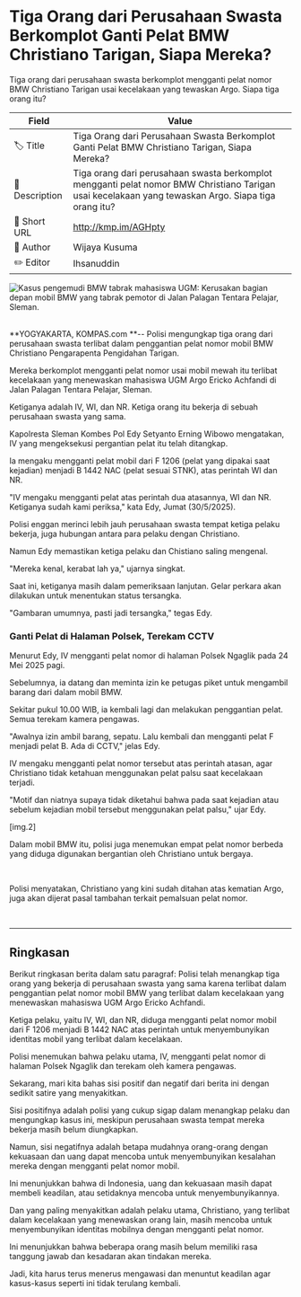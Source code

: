 # Tiga Orang dari Perusahaan Swasta Berkomplot Ganti Pelat BMW Christiano Tarigan, Siapa Mereka?

Tiga orang dari perusahaan swasta berkomplot mengganti pelat nomor BMW Christiano Tarigan usai kecelakaan yang tewaskan Argo. Siapa tiga orang itu?

| Field         | Value                                                       |
|---------------|-------------------------------------------------------------|
| 🏷️ Title       | Tiga Orang dari Perusahaan Swasta Berkomplot Ganti Pelat BMW Christiano Tarigan, Siapa Mereka? |
| 📝 Description | Tiga orang dari perusahaan swasta berkomplot mengganti pelat nomor BMW Christiano Tarigan usai kecelakaan yang tewaskan Argo. Siapa tiga orang itu? |
| 🔗 Short URL   | http://kmp.im/AGHpty |
| 👤 Author      | Wijaya Kusuma |
| ✏️ Editor      | Ihsanuddin |

![Kasus pengemudi BMW tabrak mahasiswa UGM: Kerusakan bagian depan mobil BMW yang tabrak pemotor di Jalan Palagan Tentara Pelajar, Sleman.](https://asset.kompas.com/crops/3KLlOkSYUoQX_GggGS9fQ_4isbw=/171x87:981x627/750x500/data/photo/2025/05/27/68355dd08abc4.jpg)

\
**YOGYAKARTA, KOMPAS.com **-- Polisi mengungkap tiga orang dari perusahaan swasta terlibat dalam penggantian pelat nomor mobil BMW Christiano Pengarapenta Pengidahan Tarigan.

Mereka berkomplot mengganti pelat nomor usai mobil mewah itu terlibat kecelakaan yang menewaskan mahasiswa UGM Argo Ericko Achfandi di Jalan Palagan Tentara Pelajar, Sleman.

Ketiganya adalah IV, WI, dan NR. Ketiga orang itu bekerja di sebuah perusahaan swasta yang sama.

Kapolresta Sleman Kombes Pol Edy Setyanto Erning Wibowo mengatakan, IV yang mengeksekusi pergantian pelat itu telah ditangkap.

Ia mengaku mengganti pelat mobil dari F 1206 (pelat yang dipakai saat kejadian) menjadi B 1442 NAC (pelat sesuai STNK), atas perintah WI dan NR.

\"IV mengaku mengganti pelat atas perintah dua atasannya, WI dan NR. Ketiganya sudah kami periksa,\" kata Edy, Jumat (30/5/2025).

Polisi enggan merinci lebih jauh perusahaan swasta tempat ketiga pelaku bekerja, juga hubungan antara para pelaku dengan Christiano. 

Namun Edy memastikan ketiga pelaku dan Chistiano saling mengenal.

\"Mereka kenal, kerabat lah ya,\" ujarnya singkat.

Saat ini, ketiganya masih dalam pemeriksaan lanjutan. Gelar perkara akan dilakukan untuk menentukan status tersangka.

\"Gambaran umumnya, pasti jadi tersangka,\" tegas Edy.

### Ganti Pelat di Halaman Polsek, Terekam CCTV

Menurut Edy, IV mengganti pelat nomor di halaman Polsek Ngaglik pada 24 Mei 2025 pagi.

Sebelumnya, ia datang dan meminta izin ke petugas piket untuk mengambil barang dari dalam mobil BMW.

Sekitar pukul 10.00 WIB, ia kembali lagi dan melakukan penggantian pelat. Semua terekam kamera pengawas.

\"Awalnya izin ambil barang, sepatu. Lalu kembali dan mengganti pelat F menjadi pelat B. Ada di CCTV,\" jelas Edy.

IV mengaku mengganti pelat nomor tersebut atas perintah atasan, agar Christiano tidak ketahuan menggunakan pelat palsu saat kecelakaan terjadi. 

\"Motif dan niatnya supaya tidak diketahui bahwa pada saat kejadian atau sebelum kejadian mobil tersebut menggunakan pelat palsu,\" ujar Edy.

\[img.2\]

Dalam mobil BMW itu, polisi juga menemukan empat pelat nomor berbeda yang diduga digunakan bergantian oleh Christiano untuk bergaya.

 

Polisi menyatakan, Christiano yang kini sudah ditahan atas kematian Argo, juga akan dijerat pasal tambahan terkait pemalsuan pelat nomor.

 

---
## Ringkasan

Berikut ringkasan berita dalam satu paragraf: Polisi telah menangkap tiga orang yang bekerja di perusahaan swasta yang sama karena terlibat dalam penggantian pelat nomor mobil BMW yang terlibat dalam kecelakaan yang menewaskan mahasiswa UGM Argo Ericko Achfandi.

 Ketiga pelaku, yaitu IV, WI, dan NR, diduga mengganti pelat nomor mobil dari F 1206 menjadi B 1442 NAC atas perintah untuk menyembunyikan identitas mobil yang terlibat dalam kecelakaan.

 Polisi menemukan bahwa pelaku utama, IV, mengganti pelat nomor di halaman Polsek Ngaglik dan terekam oleh kamera pengawas.

 

Sekarang, mari kita bahas sisi positif dan negatif dari berita ini dengan sedikit satire yang menyakitkan.

 Sisi positifnya adalah polisi yang cukup sigap dalam menangkap pelaku dan mengungkap kasus ini, meskipun perusahaan swasta tempat mereka bekerja masih belum diungkapkan.

 Namun, sisi negatifnya adalah betapa mudahnya orang-orang dengan kekuasaan dan uang dapat mencoba untuk menyembunyikan kesalahan mereka dengan mengganti pelat nomor mobil.

 Ini menunjukkan bahwa di Indonesia, uang dan kekuasaan masih dapat membeli keadilan, atau setidaknya mencoba untuk menyembunyikannya.

 Dan yang paling menyakitkan adalah pelaku utama, Christiano, yang terlibat dalam kecelakaan yang menewaskan orang lain, masih mencoba untuk menyembunyikan identitas mobilnya dengan mengganti pelat nomor.

 Ini menunjukkan bahwa beberapa orang masih belum memiliki rasa tanggung jawab dan kesadaran akan tindakan mereka.

 Jadi, kita harus terus menerus mengawasi dan menuntut keadilan agar kasus-kasus seperti ini tidak terulang kembali.
